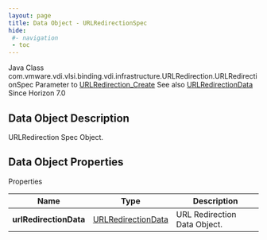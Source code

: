 ```yaml
---
layout: page
title: Data Object - URLRedirectionSpec
hide:
 #- navigation
 - toc
---
```






Java Class
    com.vmware.vdi.vlsi.binding.vdi.infrastructure.URLRedirection.URLRedirectionSpec
Parameter to
     [URLRedirection_Create](vdi.infrastructure.URLRedirection.md#create)
See also
     [URLRedirectionData](vdi.infrastructure.URLRedirection.URLRedirectionData.md)
Since 
    Horizon 7.0

## Data Object Description 

URLRedirection Spec Object. 

## Data Object Properties

Properties

Name |  Type |  Description   
---|---|---  
**urlRedirectionData**| [URLRedirectionData](vdi.infrastructure.URLRedirection.URLRedirectionData.md)|  URL Redirection Data Object.   
  
  

  

